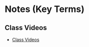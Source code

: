 #  Notes (Key Terms)
## Class Videos

- [Class Videos](https://www.youtube.com/watch?v=_jhW93zBDdk&index=21&list=PLVngfM2hsbi8gIVLWmnvSc975LAPYInrA)
